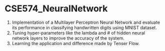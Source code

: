 # CSE574_NeuralNetwork

1. Implementation of a Multilayer Perceptron Neural Network and evaluate its performance in classifying handwritten digits using MNIST dataset. </br>
2. Tuning hyper-parameters like the lambda and # of hidden neural network layers to improve the accuracy of the system. </br>
3. Learning the application and difference made by Tenser Flow. </br>
